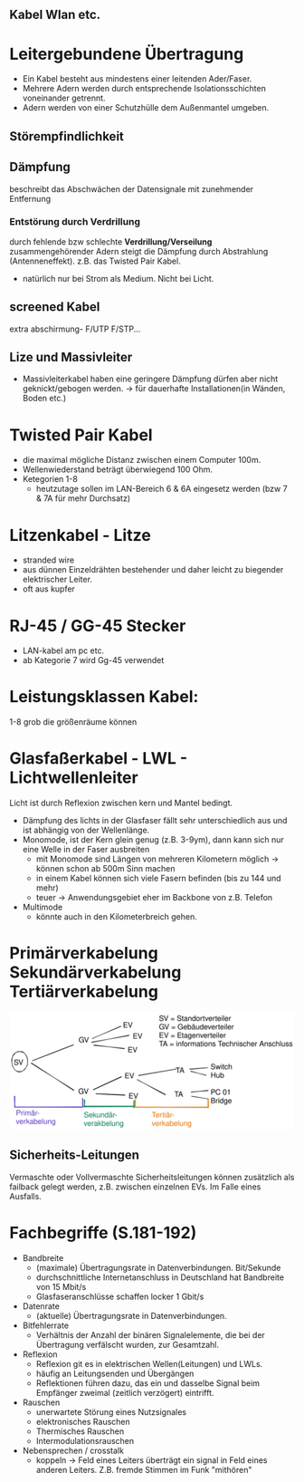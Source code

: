 ## Kabel Wlan etc.

# Leitergebundene Übertragung
- Ein Kabel besteht aus mindestens einer leitenden Ader/Faser.
- Mehrere Adern werden durch entsprechende Isolationsschichten voneinander getrennt.
- Adern werden von einer Schutzhülle dem Außenmantel umgeben.

## Störempfindlichkeit

## Dämpfung
beschreibt das Abschwächen der Datensignale mit zunehmender Entfernung

### Entstörung durch Verdrillung
durch fehlende bzw schlechte **Verdrillung/Verseilung** zusammengehörender Adern steigt die Dämpfung durch Abstrahlung (Antenneneffekt). z.B. das Twisted Pair Kabel.
- natürlich nur bei Strom als Medium. Nicht bei Licht.


## screened Kabel
extra abschirmung- F/UTP F/STP...

## Lize und Massivleiter
- Massivleiterkabel haben eine geringere Dämpfung dürfen aber nicht geknickt/gebogen werden. -> für dauerhafte Installationen(in Wänden, Boden etc.)

# Twisted Pair Kabel
- die maximal mögliche Distanz zwischen einem Computer 100m.
- Wellenwiederstand beträgt überwiegend 100 Ohm.
- Ketegorien 1-8
    - heutzutage sollen im LAN-Bereich 6 & 6A eingesetz werden (bzw 7 & 7A für mehr Durchsatz)

# Litzenkabel - Litze
- stranded wire
- aus dünnen Einzeldrähten bestehender und daher leicht zu biegender elektrischer Leiter.
- oft aus kupfer

# RJ-45 / GG-45 Stecker
- LAN-kabel am pc etc.
- ab Kategorie 7 wird Gg-45 verwendet

# Leistungsklassen Kabel:
1-8 grob die größenräume können


# Glasfaßerkabel - LWL - Lichtwellenleiter
Licht ist durch Reflexion zwischen kern und Mantel bedingt.
- Dämpfung des lichts in der Glasfaser fällt sehr unterschiedlich aus und ist abhängig von der Wellenlänge.
- Monomode, ist der Kern glein genug (z.B. 3-9ym), dann kann sich nur eine Welle in der Faser ausbreiten
    - mit Monomode sind Längen von mehreren Kilometern möglich -> können schon ab 500m Sinn machen
    - in einem Kabel können sich viele Fasern befinden (bis zu 144 und mehr)
    - teuer -> Anwendungsgebiet eher im Backbone von z.B.  Telefon
- Multimode
    - könnte auch in den Kilometerbreich gehen. 

# Primärverkabelung Sekundärverkabelung Tertiärverkabelung
![](./img/verteilung.svg)

## Sicherheits-Leitungen
Vermaschte oder Vollvermaschte Sicherheitsleitungen können zusätzlich als failback gelegt werden, z.B. zwischen einzelnen EVs. Im Falle eines Ausfalls.

# Fachbegriffe (S.181-192)
- Bandbreite
    - (maximale) Übertragungsrate in Datenverbindungen. Bit/Sekunde
    - durchschnittliche Internetanschluss in Deutschland hat Bandbreite von 15 Mbit/s
    - Glasfaseranschlüsse schaffen locker 1 Gbit/s
- Datenrate
    - (aktuelle) Übertragungsrate in Datenverbindungen.
- Bitfehlerrate
    - Verhältnis der Anzahl der binären Signalelemente, die bei der Übertragung verfälscht wurden, zur Gesamtzahl.
- Reflexion
    - Reflexion git es in elektrischen Wellen(Leitungen) und LWLs.
    - häufig an Leitungsenden und Übergängen
    - Reflektionen führen dazu, das ein und dasselbe Signal beim Empfänger zweimal (zeitlich verzögert) eintrifft.
- Rauschen
    - unerwartete Störung eines Nutzsignales
    - elektronisches Rauschen
    - Thermisches Rauschen
    - Intermodulationsrauschen
- Nebensprechen / crosstalk
    - koppeln -> Feld eines Leiters überträgt ein signal in Feld eines anderen Leiters. Z.B. fremde Stimmen im Funk "mithören"
